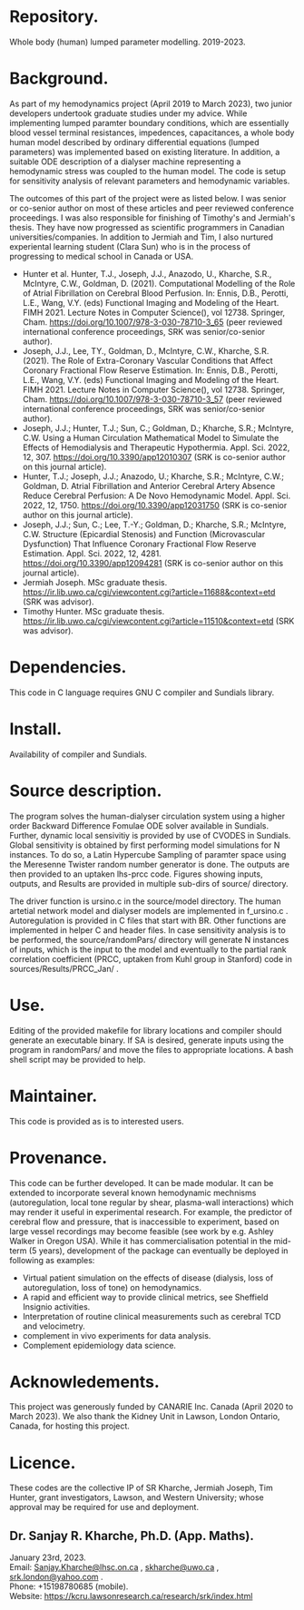 # Repository.  

Whole body (human) lumped parameter modelling. 2019-2023.

# Background.  

As part of my hemodynamics project (April 2019 to March 2023), two junior developers undertook graduate studies under
my advice. While implementing lumped paramter boundary conditions, which are essentially blood vessel terminal resistances,
impedences, capacitances, a whole body human model described by ordinary differential equations (lumped parameters) 
was implemented based on existing literature. In addition, a suitable ODE description of a dialyser machine representing
a hemodynamic stress was coupled to the human model. The code is setup for sensitivity analysis of relevant parameters and 
hemodynamic variables.  

The outcomes of this part of the project were as listed below. I was senior or co-senior author on most of these
articles and peer reviewed conference proceedings. I was also responsible for finishing of Timothy's and Jermiah's thesis.
They have now progressed as scientific programmers in Canadian universities/companies. In addition to Jermiah and Tim,
I also nurtured experiental learning student (Clara Sun) who is in the process of progressing to medical school in Canada 
or USA.  
* Hunter et al. Hunter, T.J., Joseph, J.J., Anazodo, U., Kharche, S.R., McIntyre, C.W., Goldman, D. (2021). Computational Modelling of the Role of Atrial Fibrillation on Cerebral Blood Perfusion. In: Ennis, D.B., Perotti, L.E., Wang, V.Y. (eds) Functional Imaging and Modeling of the Heart. FIMH 2021. Lecture Notes in Computer Science(), vol 12738. Springer, Cham. https://doi.org/10.1007/978-3-030-78710-3_65 (peer reviewed international conference proceedings, SRK was senior/co-senior author).  
* Joseph, J.J., Lee, TY., Goldman, D., McIntyre, C.W., Kharche, S.R. (2021). The Role of Extra-Coronary Vascular Conditions that Affect Coronary Fractional Flow Reserve Estimation. In: Ennis, D.B., Perotti, L.E., Wang, V.Y. (eds) Functional Imaging and Modeling of the Heart. FIMH 2021. Lecture Notes in Computer Science(), vol 12738. Springer, Cham. https://doi.org/10.1007/978-3-030-78710-3_57 (peer reviewed international conference proceedings, SRK was senior/co-senior author).  
* Joseph, J.J.; Hunter, T.J.; Sun, C.; Goldman, D.; Kharche, S.R.; McIntyre, C.W. Using a Human Circulation Mathematical Model to Simulate the Effects of Hemodialysis and Therapeutic Hypothermia. Appl. Sci. 2022, 12, 307. https://doi.org/10.3390/app12010307 (SRK is co-senior author on this journal article).  
*  Hunter, T.J.; Joseph, J.J.; Anazodo, U.; Kharche, S.R.; McIntyre, C.W.; Goldman, D. Atrial Fibrillation and Anterior Cerebral Artery Absence Reduce Cerebral Perfusion: A De Novo Hemodynamic Model. Appl. Sci. 2022, 12, 1750. https://doi.org/10.3390/app12031750 (SRK is co-senior author on this journal article).  
* Joseph, J.J.; Sun, C.; Lee, T.-Y.; Goldman, D.; Kharche, S.R.; McIntyre, C.W. Structure (Epicardial Stenosis) and Function (Microvascular Dysfunction) That Influence Coronary Fractional Flow Reserve Estimation. Appl. Sci. 2022, 12, 4281. https://doi.org/10.3390/app12094281 (SRK is co-senior author on this journal article).  
* Jermiah Joseph. MSc graduate thesis. https://ir.lib.uwo.ca/cgi/viewcontent.cgi?article=11688&context=etd (SRK was advisor).  
* Timothy Hunter. MSc graduate thesis. https://ir.lib.uwo.ca/cgi/viewcontent.cgi?article=11510&context=etd (SRK was advisor).  

# Dependencies.  

This code in C language requires GNU C compiler and Sundials library.

# Install.  

Availability of compiler and Sundials.

# Source description.  

The program solves the human-dialyser circulation system using a higher order Backward Difference Fomulae ODE solver available in Sundials. Further, dynamic local sensivitiy is provided by use of CVODES in Sundials. Global sensitivity is obtained
by first performing model simulations for N instances. To do so, a Latin Hypercube Sampling of paramter space using the Meresenne Twister random number generator is done. The outputs are then provided to an uptaken lhs-prcc code. Figures showing inputs, outputs, and Results are provided in multiple sub-dirs of source/ directory.  

The driver function is ursino.c in the source/model directory. The human artetial network model and dialyser models are implemented in f_ursino.c . Autoregulation is provided in C files that start with BR. Other functions are implemented in helper C and header files. In case sensitivity analysis is to be performed, the source/randomPars/ directory will generate N instances of inputs, which is the input to the model and eventually to the partial rank correlation coefficient (PRCC, uptaken from Kuhl group in Stanford) code in sources/Results/PRCC_Jan/ .  

# Use.  

Editing of the provided makefile for library locations and compiler should generate an executable binary. If SA is desired, generate inputs using the program in randomPars/ and move the files to appropriate locations. A bash shell script may be provided to help.

# Maintainer.  

This code is provided as is to interested users.

# Provenance.  

This code can be further developed. It can be made modular. It can be extended to incorporate several known hemodynamic
mechnisms (autoregulation, local tone regular by shear, plasma-wall interactions) which may render it useful in experimental research. For example, the predictor of cerebral flow and pressure, that is inaccessible to experiment, based on large vessel recordings may become feasible (see work by e.g. Ashley Walker in Oregon USA). While it has commercialisation potential in the mid-term (5 years), development of the package can eventually be deployed in following as examples:  
* Virtual patient simulation on the effects of disease (dialysis, loss of autoregulation, loss of tone) on hemodynamics.  
* A rapid and efficient way to provide clinical metrics, see Sheffield Insignio activities.  
* Interpretation of routine clinical measurements such as cerebral TCD and velocimetry.  
* complement in vivo experiments for data analysis.  
* Complement epidemiology data science.  

# Acknowledements.

This project was generously funded by CANARIE Inc. Canada (April 2020 to March 2023). We also thank the Kidney Unit in Lawson, London Ontario, Canada, for hosting this project.

# Licence.  

These codes are the collective IP of SR Kharche, Jermiah Joseph, Tim Hunter, grant investigators, Lawson, and Western University; whose approval may be required for use and deployment.  

## Dr. Sanjay R. Kharche, Ph.D. (App. Maths).  
January 23rd, 2023.  
Email: Sanjay.Kharche@lhsc.on.ca , skharche@uwo.ca , srk.london@yahoo.com .  
Phone: +15198780685 (mobile).  
Website: https://kcru.lawsonresearch.ca/research/srk/index.html  

